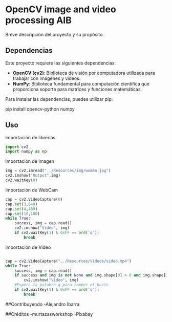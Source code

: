 # OpenCV image and video processing AIB

Breve descripción del proyecto y su propósito.

## Dependencias

Este proyecto requiere las siguientes dependencias:

- **OpenCV (cv2)**: Biblioteca de visión por computadora utilizada para trabajar con imágenes y videos.
- **NumPy**: Biblioteca fundamental para computación científica que proporciona soporte para matrices y funciones matemáticas.

Para instalar las dependencias, puedes utilizar pip:

pip install opencv-python numpy


## Uso

Importación de librerias

```python
import cv2
import numpy as np
```
Importación de Imagen
```python
img = cv2.imread("../Resources/img/woman.jpg")
cv2.imshow("Output",img)
cv2.waitKey(0)
```
Importación de WebCam
```python
cap = cv2.VideoCapture(0)
cap.set(3,640)
cap.set(4,489)
cap.set(10,100)
while True:
    success, img = cap.read()
    cv2.imshow("Video", img)
    if cv2.waitKey(1) & 0xFF == ord('q'):
        break
```

Importación de Video
```python

cap = cv2.VideoCapture("../Resources/Videos/video.mp4")
while True:
    success, img = cap.read()
    if success and img is not None and img.shape[0] > 0 and img.shape[1] > 0:
        cv2.imshow("Video", img)
    #Espera la palabra q para romper el bucle
    if cv2.waitKey(1) & 0xFF == ord('q'):
        break
```

##Contribuyendo
-Alejandro Ibarra

##Créditos
-murtazasworkshop
-Pixabay
